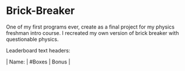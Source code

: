 # Brick-Breaker
One of my first programs ever, create as a final project for my physics freshman intro course. I recreated my own version of brick breaker with questionable physics.

Leaderboard text headers:

|     Name:        |   #Boxes   |      Bonus       | 
